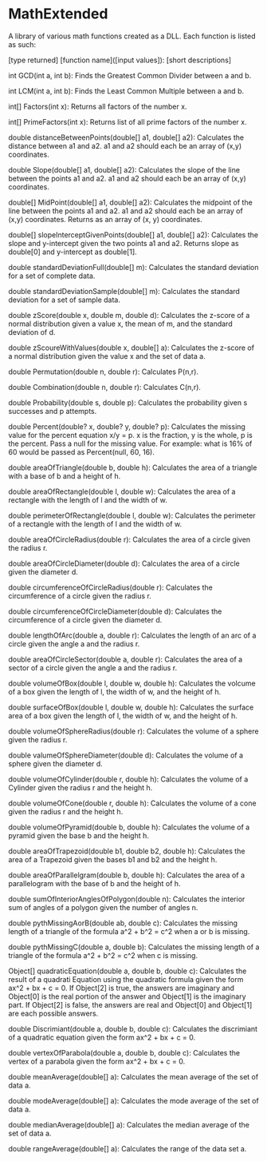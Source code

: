 # MathExtended
A library of various math functions created as a DLL. Each function is listed as such:

[type returned] [function name]([input values]): [short descriptions]

int GCD(int a, int b):
Finds the Greatest Common Divider between a and b.

int LCM(int a, int b):
Finds the Least Common Multiple between a and b.

int[] Factors(int x):
Returns all factors of the number x.

int[] PrimeFactors(int x):
Returns list of all prime factors of the number x.

double distanceBetweenPoints(double[] a1, double[] a2):
Calculates the distance between a1 and a2. a1 and a2 should each be an array of (x,y) coordinates.

double Slope(double[] a1, double[] a2):
Calculates the slope of the line between the points a1 and a2. a1 and a2 should each be an array of (x,y) coordinates.

double[] MidPoint(double[] a1, double[] a2):
Calculates the midpoint of the line between the points a1 and a2. a1 and a2 should each be an array of (x,y) coordinates. Returns as an array of (x, y) coordinates.

double[] slopeInterceptGivenPoints(double[] a1, double[] a2):
Calculates the slope and y-intercept given the two points a1 and a2. Returns slope as double[0] and y-intercept as double[1].

double standardDeviationFull(double[] m):
Calculates the standard deviation for a set of complete data.

double standardDeviationSample(double[] m):
Calculates the standard deviation for a set of sample data.

double zScore(double x, double m, double d):
Calculates the z-score of a normal distribution given a value x, the mean of m, and the standard deviation of d.

double zScoureWithValues(double x, double[] a):
Calculates the z-score of a normal distribution given the value x and the set of data a.

double Permutation(double n, double r):
Calculates P(n,r).

double Combination(double n, double r):
Calculates C(n,r).

double Probability(double s, double p):
Calculates the probability given s successes and p attempts.

double Percent(double? x, double? y, double? p):
Calculates the missing value for the percent equation x/y = p. x is the fraction, y is the whole, p is the percent.
Pass a null for the missing value. For example: what is 16% of 60 would be passed as Percent(null, 60, 16).

double areaOfTriangle(double b, double h):
Calculates the area of a triangle with a base of b and a height of h.

double areaOfRectangle(double l, double w):
Calculates the area of a rectangle with the length of l and the width of w.

double perimeterOfRectangle(double l, double w):
Calculates the perimeter of a rectangle with the length of l and the width of w.

double areaOfCircleRadius(double r):
Calculates the area of a circle given the radius r.

double areaOfCircleDiameter(double d):
Calculates the area of a circle given the diameter d.

double circumferenceOfCircleRadius(double r):
Calculates the circumference of a circle given the radius r.

double circumferenceOfCircleDiameter(double d):
Calculates the circumference of a circle given the diameter d.

double lengthOfArc(double a, double r):
Calculates the length of an arc of a circle given the angle a and the radius r.

double areaOfCircleSector(double a, double r):
Calculates the area of a sector of a circle given the angle a and the radius r.

double volumeOfBox(double l, double w, double h):
Calculates the volcume of a box given the length of l, the width of w, and the height of h.

double surfaceOfBox(double l, double w, double h):
Calculates the surface area of a box given the length of l, the width of w, and the height of h.

double volumeOfSphereRadius(double r):
Calculates the volume of a sphere given the radius r.

double valumeOfSphereDiameter(double d):
Calculates the volume of a sphere given the diameter d.

double volumeOfCylinder(double r, double h):
Calculates the volume of a Cylinder given the radius r and the height h.

double volumeOfCone(double r, double h):
Calculates the volume of a cone given the radius r and the height h.

double volumeOfPyramid(double b, double h):
Calculates the volume of a pyramid given the base b and the height h.

double areaOfTrapezoid(double b1, double b2, double h):
Calculates the area of a Trapezoid given the bases b1 and b2 and the height h.

double areaOfParallelgram(double b, double h):
Calculates the area of a parallelogram with the base of b and the height of h.

double sumOfInteriorAnglesOfPolygon(double n):
Calculates the interior sum of angles of a polygon given the number of angles n.

double pythMissingAorB(double ab, double c):
Calculates the missing length of a triangle of the formula a^2 + b^2 = c^2 when a or b is missing.

double pythMissingC(double a, double b):
Calculates the missing length of a triangle of the formula a^2 + b^2 = c^2 when c is missing.

Object[] quadraticEquation(double a, double b, double c):
Calculates the result of a quadrati Equation using the quadratic formula given the form ax^2 + bx + c = 0. 
If Object[2] is true, the answers are imaginary and Object[0] is the real portion of the answer and Object[1] is the imaginary part.
If Object[2] is false, the answers are real and Object[0] and Object[1] are each possible answers.

double Discrimiant(double a, double b, double c):
Calculates the discrimiant of a quadratic equation given the form ax^2 + bx + c = 0.

double vertexOfParabola(double a, double b, double c):
Calculates the vertex of a parabola given the form ax^2 + bx + c = 0.

double meanAverage(double[] a):
Calculates the mean average of the set of data a.

double modeAverage(double[] a):
Calculates the mode average of the set of data a.

double medianAverage(double[] a):
Calculates the median average of the set of data a.

double rangeAverage(double[] a):
Calculates the range of the data set a.
